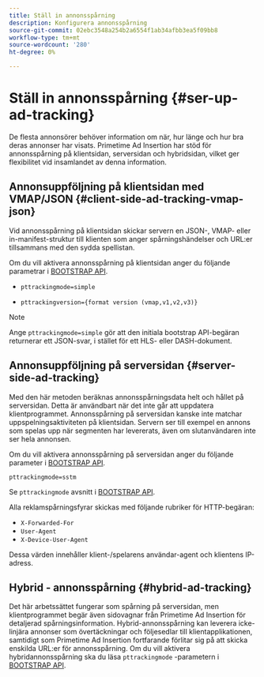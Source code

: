 ```yaml
---
title: Ställ in annonsspårning
description: Konfigurera annonsspårning
source-git-commit: 02ebc3548a254b2a6554f1ab34afbb3ea5f09bb8
workflow-type: tm+mt
source-wordcount: '280'
ht-degree: 0%

---
```


# Ställ in annonsspårning {#ser-up-ad-tracking}

De flesta annonsörer behöver information om när, hur länge och hur bra deras annonser har visats. Primetime Ad Insertion har stöd för annonsspårning på klientsidan, serversidan och hybridsidan, vilket ger flexibilitet vid insamlandet av denna information.

## Annonsuppföljning på klientsidan med VMAP/JSON {#client-side-ad-tracking-vmap-json}

Vid annonsspårning på klientsidan skickar servern en JSON-, VMAP- eller in-manifest-struktur till klienten som anger spårningshändelser och URL:er tillsammans med den sydda spellistan.

Om du vill aktivera annonsspårning på klientsidan anger du följande parametrar i [BOOTSTRAP API](/help/primetime-ad-insertion/technical-reference/bootstrap-api.md).

* `pttrackingmode=simple`

* `pttrackingversion={format version (vmap,v1,v2,v3)}`

>[!NOTE]
>
>Ange `pttrackingmode=simple` gör att den initiala bootstrap API-begäran returnerar ett JSON-svar, i stället för ett HLS- eller DASH-dokument.

<!-- **Daniel to check. The specified file in this statement does not exist.** 
More information about `pttrackingmode`, `pttrackingversion` formats, can be found in [API Reference: Manifest server query parameters](manifest-server-query-parameters.md). -->

<!--Show examples of how to request a sidecar] -->

## Annonsuppföljning på serversidan {#server-side-ad-tracking}

Med den här metoden beräknas annonsspårningsdata helt och hållet på serversidan. Detta är användbart när det inte går att uppdatera klientprogrammet. Annonsspårning på serversidan kanske inte matchar uppspelningsaktiviteten på klientsidan. Servern ser till exempel en annons som spelas upp när segmenten har levererats, även om slutanvändaren inte ser hela annonsen.

Om du vill aktivera annonsspårning på serversidan anger du följande parameter i [BOOTSTRAP API](/help/primetime-ad-insertion/technical-reference/bootstrap-api.md).

`pttrackingmode=sstm`

Se `pttrackingmode` avsnitt i [BOOTSTRAP API](/help/primetime-ad-insertion/technical-reference/bootstrap-api.md).

Alla reklamspårningsfyrar skickas med följande rubriker för HTTP-begäran:

* `X-Forwarded-For`
* `User-Agent`
* `X-Device-User-Agent`

Dessa värden innehåller klient-/spelarens användar-agent och klientens IP-adress.

## Hybrid - annonsspårning {#hybrid-ad-tracking}

Det här arbetssättet fungerar som spårning på serversidan, men klientprogrammet begär även sidovagnar från Primetime Ad Insertion för detaljerad spårningsinformation. Hybrid-annonsspårning kan leverera icke-linjära annonser som övertäckningar och följesedlar till klientapplikationen, samtidigt som Primetime Ad Insertion fortfarande förlitar sig på att skicka enskilda URL:er för annonsspårning.
Om du vill aktivera hybridannonsspårning ska du läsa `pttrackingmode` -parametern i [BOOTSTRAP API](/help/primetime-ad-insertion/technical-reference/bootstrap-api.md).

